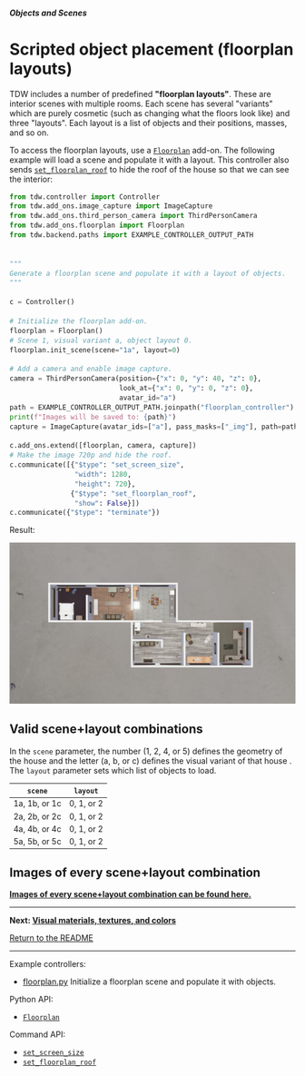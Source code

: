 ##### Objects and Scenes

# Scripted object placement (floorplan layouts)

TDW includes a number of predefined **"floorplan layouts"**. These are interior scenes with multiple rooms. Each scene has several "variants" which are purely cosmetic (such as changing what the floors look like) and three "layouts". Each layout is a list of objects and their positions, masses, and so on.

To access the floorplan layouts, use a [`Floorplan`](../../python/add_ons/floorplan.md) add-on. The following example will load a scene and populate it with a layout. This controller also sends [`set_floorplan_roof`](../../api/command_api.md#set_floorplan_roof) to hide the roof of the house so that we can see the interior:

```python
from tdw.controller import Controller
from tdw.add_ons.image_capture import ImageCapture
from tdw.add_ons.third_person_camera import ThirdPersonCamera
from tdw.add_ons.floorplan import Floorplan
from tdw.backend.paths import EXAMPLE_CONTROLLER_OUTPUT_PATH


"""
Generate a floorplan scene and populate it with a layout of objects.
"""

c = Controller()

# Initialize the floorplan add-on.
floorplan = Floorplan()
# Scene 1, visual variant a, object layout 0.
floorplan.init_scene(scene="1a", layout=0)

# Add a camera and enable image capture.
camera = ThirdPersonCamera(position={"x": 0, "y": 40, "z": 0},
                           look_at={"x": 0, "y": 0, "z": 0},
                           avatar_id="a")
path = EXAMPLE_CONTROLLER_OUTPUT_PATH.joinpath("floorplan_controller")
print(f"Images will be saved to: {path}")
capture = ImageCapture(avatar_ids=["a"], pass_masks=["_img"], path=path)

c.add_ons.extend([floorplan, camera, capture])
# Make the image 720p and hide the roof.
c.communicate([{"$type": "set_screen_size",
                "width": 1280,
                "height": 720},
               {"$type": "set_floorplan_roof",
                "show": False}])
c.communicate({"$type": "terminate"})
```

Result:

![](images/floorplan.jpg)

## Valid scene+layout combinations

In the `scene` parameter, the number (1, 2, 4, or 5) defines the geometry of the house and the letter (a, b, or c) defines the visual variant of that house . The `layout` parameter sets which list of objects to load.

| `scene` | `layout` |
| --- | --- |
| 1a, 1b, or 1c | 0, 1, or 2 |
| 2a, 2b, or 2c | 0, 1, or 2 |
| 4a, 4b, or 4c | 0, 1, or 2 |
| 5a, 5b, or 5c | 0, 1, or 2 |

## Images of every scene+layout combination

[**Images of every scene+layout combination can be found here.**](https://github.com/threedworld-mit/tdw/blob/master/Documentation/lessons/objects_and_scenes/images/floorplans) 

***

**Next: [Visual materials, textures, and colors](materials_textures_colors.md)**

[Return to the README](../../../README.md)

***

Example controllers:

- [floorplan.py](https://github.com/threedworld-mit/tdw/blob/master/Python/example_controllers/objects_and_scenes/floorplan.py) Initialize a floorplan scene and populate it with objects.

Python API:

-  [`Floorplan`](../../python/add_ons/floorplan.md)

Command API:

- [`set_screen_size`](../../api/command_api.md#set_screen_size)
- [`set_floorplan_roof`](../../api/command_api.md#set_floorplan_roof)

